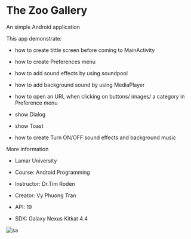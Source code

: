 # The Zoo Gallery
An simple Android application

This app demonstrate:

- how to create tittle screen before coming to MainActivity

- how to create Preferences menu

- how to add sound effects by using soundpool

- how to add background sound by using MediaPlayer

- how to open an URL when clicking on buttons/ images/ a category in Preference menu 

- show Dialog

- show Toast

- how to create Turn ON/OFF sound effects and background music

More information

- Lamar University

- Course: Android Programming

- Instructor: Dr.Tim Roden

- Creator: Vy Phuong Tran

- API: 19

- SDK: Galaxy Nexus Kitkat 4.4

![sa](https://user-images.githubusercontent.com/49819696/57172852-63c35a80-6deb-11e9-9fa0-137d7565c335.png)


